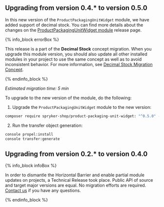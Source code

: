 

## Upgrading from version 0.4.* to version 0.5.0

In this new version of the `ProductPackagingUnitWidget` module, we have added support of decimal stock. You can find more details about the changes on the [ProductPackagingUnitWidget module](https://github.com/spryker-shop/product-packaging-unit-widget/releases) release page.

{% info_block errorBox %}

This release is a part of the **Decimal Stock** concept migration. When you upgrade this module version, you should also update all other installed modules in your project to use the same concept as well as to avoid inconsistent behavior. For more information, see [Decimal Stock Migration Concept](/docs/pbc/all/product-information-management/{{site.version}}/base-shop/install-and-upgrade/decimal-stock-migration-concept.html).

{% endinfo_block %}


*Estimated migration time: 5 min*

To upgrade to the new version of the module, do the following:

1. Upgrade the `ProductPackagingUnitWidget` module to the new version:

```bash
composer require spryker-shop/product-packaging-unit-widget: "^0.5.0" --update-with-dependencies
```

2. Run the transfer object generation:

```bash
console propel:install
console transfer:generate
```


## Upgrading from version 0.2.* to version 0.4.0

{% info_block infoBox %}

In order to dismantle the Horizontal Barrier and enable partial module updates on projects, a Technical Release took place. Public API of source and target major versions are equal. No migration efforts are required. [Contact us](https://spryker.com/en/support/) if you have any questions.

{% endinfo_block %}
